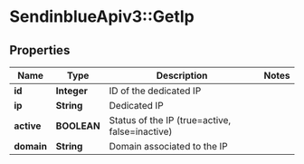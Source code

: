 # SendinblueApiv3::GetIp

## Properties
Name | Type | Description | Notes
------------ | ------------- | ------------- | -------------
**id** | **Integer** | ID of the dedicated IP | 
**ip** | **String** | Dedicated IP | 
**active** | **BOOLEAN** | Status of the IP (true&#x3D;active, false&#x3D;inactive) | 
**domain** | **String** | Domain associated to the IP | 


